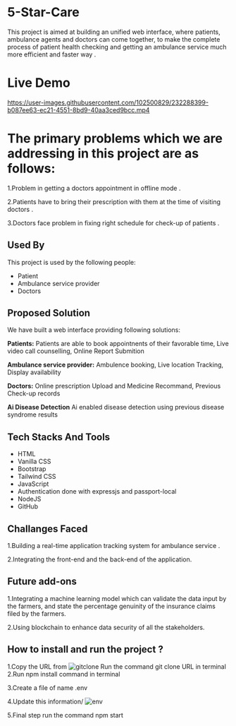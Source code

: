 
# 5-Star-Care
This project is aimed at building an unified web interface, where patients, ambulance agents and doctors can come together, to make the complete process of patient health checking and getting an ambulance service much more efficient and faster way .

# Live Demo

https://user-images.githubusercontent.com/102500829/232288399-b087ee63-ec21-4551-8bd9-40aa3ced9bcc.mp4

# The primary problems which we are addressing in this project are as follows:


1.Problem in getting a doctors appointment in offline mode .

2.Patients have to bring their prescription with them at the time of visiting  doctors .

3.Doctors face problem in fixing right schedule for check-up of patients . 


## Used By

This project is used by the following people:

- Patient
- Ambulance service provider
- Doctors


## Proposed Solution

We have built a web interface providing following solutions:

**Patients:**  Patients are able to book appointnents of their favorable time, Live video call counselling, Online Report Submition

**Ambulance service provider:** Ambulence booking, Live location Tracking, Display availability

**Doctors:** Online prescription Upload and Medicine Recommand, Previous Check-up records

**Ai Disease Detection** Ai enabled disease detection using previous disease syndrome results


## Tech Stacks And Tools
- HTML
- Vanilla CSS
- Bootstrap
- Tailwind CSS
- JavaScript
- Authentication done with expressjs and passport-local
- NodeJS
- GitHub


## Challanges Faced
1.Building a real-time application tracking system for ambulance service .
 
2.Integrating the front-end and the back-end of the application.



## Future add-ons
1.Integrating a machine learning model which can validate the data input by the farmers, and state the percentage genuinity of the insurance claims filed by the farmers.

2.Using blockchain to enhance data security of all the stakeholders.
## How to install and run the project ?

1.Copy the URL from 
![gitclone](https://user-images.githubusercontent.com/102500829/232289495-65882f35-42c3-4117-9126-6b99c923b579.png)
Run the command git clone URL in terminal
<br>
2.Run npm install command in terminal

3.Create a file of name .env

4.Update this information/
![env](https://user-images.githubusercontent.com/102500829/232290130-6131a857-7ffc-4f8b-a447-a42d8685bba4.png)



5.Final step run the command npm start


